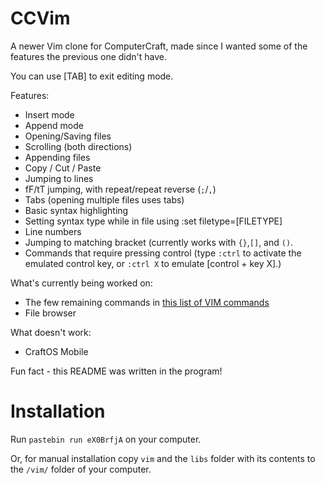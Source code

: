 # CCVim
A newer Vim clone for ComputerCraft, made since I wanted some of the features the previous one didn't have.

You can use [TAB] to exit editing mode.

Features:
- Insert mode
- Append mode
- Opening/Saving files
- Scrolling (both directions)
- Appending files
- Copy / Cut / Paste
- Jumping to lines
- fF/tT jumping, with repeat/repeat reverse (```;```/```,```)
- Tabs (opening multiple files uses tabs)
- Basic syntax highlighting
- Setting syntax type while in file using :set filetype=[FILETYPE]
- Line numbers
- Jumping to matching bracket (currently works with ```{}```,```[]```, and ```()```.
- Commands that require pressing control (type ```:ctrl``` to activate the emulated control key, or ```:ctrl X``` to emulate [control + key X].)


What's currently being worked on:
- The few remaining commands in [this list of VIM commands](https://vim.rtorr.com)
- File browser


What doesn't work:
- CraftOS Mobile

Fun fact - this README was written in the program!

# Installation
Run ```pastebin run eX0BrfjA``` on your computer.

Or, for manual installation copy ```vim``` and the ```libs``` folder with its contents to the ```/vim/``` folder of your computer.
